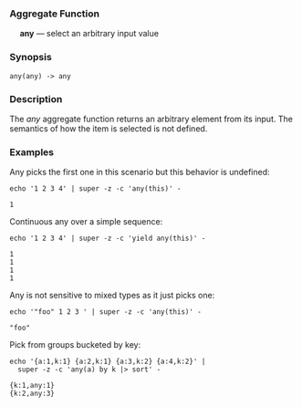 ### Aggregate Function

&emsp; **any** &mdash; select an arbitrary input value

### Synopsis
```
any(any) -> any
```

### Description

The _any_ aggregate function returns an arbitrary element from its input.
The semantics of how the item is selected is not defined.

### Examples

Any picks the first one in this scenario but this behavior is undefined:
```mdtest-command
echo '1 2 3 4' | super -z -c 'any(this)' -
```

```mdtest-output
1
```

Continuous any over a simple sequence:
```mdtest-command
echo '1 2 3 4' | super -z -c 'yield any(this)' -
```

```mdtest-output
1
1
1
1
```

Any is not sensitive to mixed types as it just picks one:
```mdtest-command
echo '"foo" 1 2 3 ' | super -z -c 'any(this)' -
```

```mdtest-output
"foo"
```

Pick from groups bucketed by key:
```mdtest-command
echo '{a:1,k:1} {a:2,k:1} {a:3,k:2} {a:4,k:2}' |
  super -z -c 'any(a) by k |> sort' -
```

```mdtest-output
{k:1,any:1}
{k:2,any:3}
```
